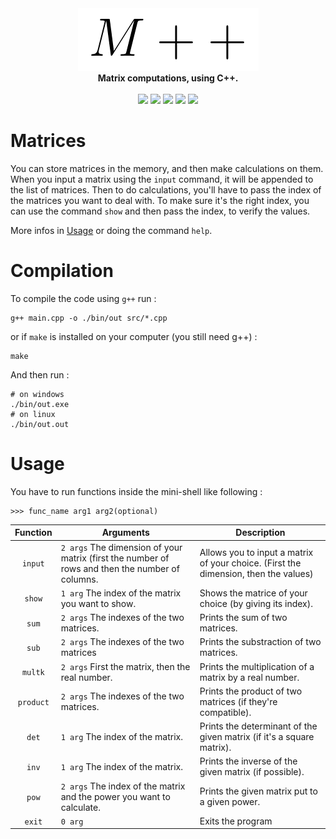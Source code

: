 <div align="center">
    <img src="./doc/logo.png">
    <br/>
    <b>Matrix computations, using C++.</b>
    <br/>
    <br/>
    <img src="https://img.shields.io/github/license/fkS124/matrices.svg">
    <img src="https://img.shields.io/tokei/lines/github.com/fkS124/matrices">
    <img src="https://img.shields.io/github/repo-size/fkS124/matrices">
    <img src="https://api.codiga.io/project/33693/score/svg">
    <img src="https://api.codiga.io/project/33693/status/svg">
    <br/>
</div>

# Matrices

You can store matrices in the memory, and then make calculations on them. When you input a matrix using the `input` command, it will be appended to the list of matrices. Then to do calculations, you'll have to pass the index of the matrices you want to deal with. To make sure it's the right index, you can use the command `show` and then pass the index, to verify the values.

More infos in [Usage](https://github.com/fkS124/matrices#usage) or doing the command `help`.

# Compilation

To compile the code using `g++` run :
```shell
g++ main.cpp -o ./bin/out src/*.cpp
```
or if `make` is installed on your computer (you still need g++) :
```
make
```

And then run :
```shell
# on windows
./bin/out.exe
# on linux
./bin/out.out
```

# Usage

You have to run functions inside the mini-shell like following :

```
>>> func_name arg1 arg2(optional)
```

Function | Arguments | Description
:-------:| --------- | ----------- 
`input`  | ``2 args`` The dimension of your matrix (first the number of rows and then the number of columns.| Allows you to input a matrix of your choice. (First the dimension, then the values)
`show`   | ``1 arg`` The index of the matrix you want to show. | Shows the matrice of your choice (by giving its index).
`sum`    | ``2 args`` The indexes of the two matrices. | Prints the sum of two matrices.
`sub`    | ``2 args`` The indexes of the two matrices| Prints the substraction of two matrices.
`multk`  | ``2 args`` First the matrix, then the real number. | Prints the multiplication of a matrix by a real number.
`product`| ``2 args`` The indexes of the two matrices. | Prints the product of two matrices (if they're compatible).
`det`    | ``1 arg`` The index of the matrix. | Prints the determinant of the given matrix (if it's a square matrix).
`inv` | `1 arg` The index of the matrix. | Prints the inverse of the given matrix (if possible).
`pow` | `2 args` The index of the matrix and the power you want to calculate. | Prints the given matrix put to a given power.
`exit`   | `0 arg` | Exits the program
